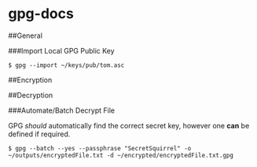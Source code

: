 gpg-docs
========

##General

###Import Local GPG Public Key

```shell
$ gpg --import ~/keys/pub/tom.asc
```

##Encryption

##Decryption

###Automate/Batch Decrypt File

GPG _should_ automatically find the correct secret key, however one __can__ be defined if required.

```shell
$ gpg --batch --yes --passphrase "SecretSquirrel" -o ~/outputs/encryptedFile.txt -d ~/encrypted/encryptedFile.txt.gpg
```
